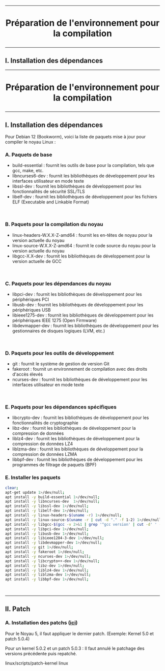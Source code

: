 -------------------------------------------------------------------------------------------------------
# <p align='center'> Préparation de l'environnement pour la compilation </p>

-------------------------------------------------------------------------------------------------------
## I. Installation des dépendances
-------------------------------------------------------------------------------------------------------
# <p align='center'> Préparation de l'environnement pour la compilation </p>

-------------------------------------------------------------------------------------------------------
## I. Installation des dépendances
Pour Debian 12 (Bookworm), voici la liste de paquets mise à jour pour compiler le noyau Linux :

### A. Paquets de base
- build-essential : fournit les outils de base pour la compilation, tels que gcc, make, etc.
- libncurses6-dev : fournit les bibliothèques de développement pour les interfaces utilisateur en mode texte
- libssl-dev      : fournit les bibliothèques de développement pour les fonctionnalités de sécurité SSL/TLS
- libelf-dev      : fournit les bibliothèques de développement pour les fichiers ELF (Executable and Linkable Format)

<br />

### B. Paquets pour la compilation du noyau
- linux-headers-W.X.X-Z-amd64 : fournit les en-têtes de noyau pour la version actuelle du noyau
- linux-source-W.X.X-Z-amd64  : fournit le code source du noyau pour la version actuelle du noyau
- libgcc-X.X-dev              : fournit les bibliothèques de développement pour la version actuelle de GCC

<br />

### C. Paquets pour les dépendances du noyau
- libpci-dev       : fournit les bibliothèques de développement pour les périphériques PCI
- libusb-dev       : fournit les bibliothèques de développement pour les périphériques USB
- libieee1275-dev  : fournit les bibliothèques de développement pour les périphériques IEEE 1275 (Open Firmware)
- libdevmapper-dev : fournit les bibliothèques de développement pour les gestionnaires de disques logiques (LVM, etc.)

<br />

### D. Paquets pour les outils de développement
- git         : fournit le système de gestion de version Git
- fakeroot    : fournit un environnement de compilation avec des droits d'accès élevés
- ncurses-dev : fournit les bibliothèques de développement pour les interfaces utilisateur en mode texte

<br />

### E. Paquets pour les dépendances spécifiques
- libcrypto-dev : fournit les bibliothèques de développement pour les fonctionnalités de cryptographie
- libz-dev      : fournit les bibliothèques de développement pour la compression de données
- liblz4-dev    : fournit les bibliothèques de développement pour la compression de données LZ4
- liblzma-dev   : fournit les bibliothèques de développement pour la compression de données LZMA
- libbpf-dev    : fournit les bibliothèques de développement pour les programmes de filtrage de paquets (BPF)


### E. Installer les paquets
```bash
clear;
apt-get update 1>/dev/null;
apt install -y build-essential 1>/dev/null;
apt install -y libncurses-dev  1>/dev/null;
apt install -y libssl-dev 1>/dev/null;
apt install -y libelf-dev 1>/dev/null;
apt install -y linux-headers-$(uname -r) 1>/dev/null;
apt install -y linux-source-$(uname -r | cut -d "." -f 1-2) 1>/dev/null;
apt install -y libgcc-$(gcc -v 2>&1 | grep '^gcc version' | cut -d' ' -f3 | cut -d "." -f 1)-dev 1>/dev/null;
apt install -y libpci-dev 1>/dev/null;
apt install -y libusb-dev 1>/dev/null;
apt install -y libieee1284-3-dev 1>/dev/null;
apt install -y libdevmapper-dev 1>/dev/null;
apt install -y git 1>/dev/null;
apt install -y fakeroot 1>/dev/null;
apt install -y ncurses-dev 1>/dev/null;
apt install -y libcrypto++-dev 1>/dev/null;
apt install -y libz-dev 1>/dev/null;
apt install -y liblz4-dev 1>/dev/null;
apt install -y liblzma-dev 1>/dev/null;
apt install -y libbpf-dev 1>/dev/null;
```

<br />

-------------------------------------------------------------------------------------------------------
## II. Patch
### A. Installation des patchs ([ici](https://www.kernel.org/doc/html/v5.3/admin-guide/README.html#installing-the-kernel-source))
Pour le Noyau 5, il faut appliquer le dernier patch. (Exemple: Kernel 5.0 et patch 5.0.4)

Pour un kernel 5.0.2 et un patch 5.0.3 : Il faut annulé le patchage des versions précédente puis repatché.


linux/scripts/patch-kernel linux
